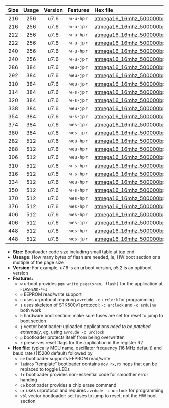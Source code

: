 |Size|Usage|Version|Features|Hex file|
|:-:|:-:|:-:|:-:|:--|
|216|256|u7.6|`w-u-hpr`|[atmega16_16mhz_500000bps_ur.hex](https://raw.githubusercontent.com/stefanrueger/urboot/main//atmega16_16mhz_500000bps_ur.hex)|
|216|256|u7.6|`w-u-jpr`|[atmega16_16mhz_500000bps_ur_vbl.hex](https://raw.githubusercontent.com/stefanrueger/urboot/main//atmega16_16mhz_500000bps_ur_vbl.hex)|
|222|256|u7.6|`w-u-hpr`|[atmega16_16mhz_500000bps_lednop_ur.hex](https://raw.githubusercontent.com/stefanrueger/urboot/main//atmega16_16mhz_500000bps_lednop_ur.hex)|
|222|256|u7.6|`w-u-jpr`|[atmega16_16mhz_500000bps_lednop_ur_vbl.hex](https://raw.githubusercontent.com/stefanrueger/urboot/main//atmega16_16mhz_500000bps_lednop_ur_vbl.hex)|
|240|256|u7.6|`w-u-hpr`|[atmega16_16mhz_500000bps_lednop_fr_ur.hex](https://raw.githubusercontent.com/stefanrueger/urboot/main//atmega16_16mhz_500000bps_lednop_fr_ur.hex)|
|240|256|u7.6|`w-u-jpr`|[atmega16_16mhz_500000bps_lednop_fr_ur_vbl.hex](https://raw.githubusercontent.com/stefanrueger/urboot/main//atmega16_16mhz_500000bps_lednop_fr_ur_vbl.hex)|
|286|384|u7.6|`weu-jpr`|[atmega16_16mhz_500000bps_ee_ur_vbl.hex](https://raw.githubusercontent.com/stefanrueger/urboot/main//atmega16_16mhz_500000bps_ee_ur_vbl.hex)|
|292|384|u7.6|`weu-jpr`|[atmega16_16mhz_500000bps_ee_lednop_ur_vbl.hex](https://raw.githubusercontent.com/stefanrueger/urboot/main//atmega16_16mhz_500000bps_ee_lednop_ur_vbl.hex)|
|310|384|u7.6|`weu-jpr`|[atmega16_16mhz_500000bps_ee_lednop_fr_ur_vbl.hex](https://raw.githubusercontent.com/stefanrueger/urboot/main//atmega16_16mhz_500000bps_ee_lednop_fr_ur_vbl.hex)|
|314|384|u7.6|`w-s-jpr`|[atmega16_16mhz_500000bps_vbl.hex](https://raw.githubusercontent.com/stefanrueger/urboot/main//atmega16_16mhz_500000bps_vbl.hex)|
|320|384|u7.6|`w-s-jpr`|[atmega16_16mhz_500000bps_lednop_vbl.hex](https://raw.githubusercontent.com/stefanrueger/urboot/main//atmega16_16mhz_500000bps_lednop_vbl.hex)|
|338|384|u7.6|`weu-jpr`|[atmega16_16mhz_500000bps_ee_lednop_fr_ce_ur_vbl.hex](https://raw.githubusercontent.com/stefanrueger/urboot/main//atmega16_16mhz_500000bps_ee_lednop_fr_ce_ur_vbl.hex)|
|354|384|u7.6|`w-s-jpr`|[atmega16_16mhz_500000bps_lednop_fr_vbl.hex](https://raw.githubusercontent.com/stefanrueger/urboot/main//atmega16_16mhz_500000bps_lednop_fr_vbl.hex)|
|374|384|u7.6|`wes-jpr`|[atmega16_16mhz_500000bps_ee_vbl.hex](https://raw.githubusercontent.com/stefanrueger/urboot/main//atmega16_16mhz_500000bps_ee_vbl.hex)|
|380|384|u7.6|`wes-jpr`|[atmega16_16mhz_500000bps_ee_lednop_vbl.hex](https://raw.githubusercontent.com/stefanrueger/urboot/main//atmega16_16mhz_500000bps_ee_lednop_vbl.hex)|
|282|512|u7.6|`weu-hpr`|[atmega16_16mhz_500000bps_ee_ur.hex](https://raw.githubusercontent.com/stefanrueger/urboot/main//atmega16_16mhz_500000bps_ee_ur.hex)|
|288|512|u7.6|`weu-hpr`|[atmega16_16mhz_500000bps_ee_lednop_ur.hex](https://raw.githubusercontent.com/stefanrueger/urboot/main//atmega16_16mhz_500000bps_ee_lednop_ur.hex)|
|306|512|u7.6|`weu-hpr`|[atmega16_16mhz_500000bps_ee_lednop_fr_ur.hex](https://raw.githubusercontent.com/stefanrueger/urboot/main//atmega16_16mhz_500000bps_ee_lednop_fr_ur.hex)|
|310|512|u7.6|`w-s-hpr`|[atmega16_16mhz_500000bps.hex](https://raw.githubusercontent.com/stefanrueger/urboot/main//atmega16_16mhz_500000bps.hex)|
|316|512|u7.6|`w-s-hpr`|[atmega16_16mhz_500000bps_lednop.hex](https://raw.githubusercontent.com/stefanrueger/urboot/main//atmega16_16mhz_500000bps_lednop.hex)|
|334|512|u7.6|`weu-hpr`|[atmega16_16mhz_500000bps_ee_lednop_fr_ce_ur.hex](https://raw.githubusercontent.com/stefanrueger/urboot/main//atmega16_16mhz_500000bps_ee_lednop_fr_ce_ur.hex)|
|350|512|u7.6|`w-s-hpr`|[atmega16_16mhz_500000bps_lednop_fr.hex](https://raw.githubusercontent.com/stefanrueger/urboot/main//atmega16_16mhz_500000bps_lednop_fr.hex)|
|370|512|u7.6|`wes-hpr`|[atmega16_16mhz_500000bps_ee.hex](https://raw.githubusercontent.com/stefanrueger/urboot/main//atmega16_16mhz_500000bps_ee.hex)|
|376|512|u7.6|`wes-hpr`|[atmega16_16mhz_500000bps_ee_lednop.hex](https://raw.githubusercontent.com/stefanrueger/urboot/main//atmega16_16mhz_500000bps_ee_lednop.hex)|
|406|512|u7.6|`wes-hpr`|[atmega16_16mhz_500000bps_ee_lednop_fr.hex](https://raw.githubusercontent.com/stefanrueger/urboot/main//atmega16_16mhz_500000bps_ee_lednop_fr.hex)|
|406|512|u7.6|`wes-jpr`|[atmega16_16mhz_500000bps_ee_lednop_fr_vbl.hex](https://raw.githubusercontent.com/stefanrueger/urboot/main//atmega16_16mhz_500000bps_ee_lednop_fr_vbl.hex)|
|448|512|u7.6|`wes-hpr`|[atmega16_16mhz_500000bps_ee_lednop_fr_ce.hex](https://raw.githubusercontent.com/stefanrueger/urboot/main//atmega16_16mhz_500000bps_ee_lednop_fr_ce.hex)|
|448|512|u7.6|`wes-jpr`|[atmega16_16mhz_500000bps_ee_lednop_fr_ce_vbl.hex](https://raw.githubusercontent.com/stefanrueger/urboot/main//atmega16_16mhz_500000bps_ee_lednop_fr_ce_vbl.hex)|

- **Size:** Bootloader code size including small table at top end
- **Useage:** How many bytes of flash are needed, ie, HW boot section or a multiple of the page size
- **Version:** For example, u7.6 is an urboot version, o5.2 is an optiboot version
- **Features:**
  + `w` urboot provides `pgm_write_page(sram, flash)` for the application at `FLASHEND-4+1`
  + `e` EEPROM read/write support
  + `u` uses urprotocol requiring `avrdude -c urclock` for programming
  + `s` uses skeleton of STK500v1 protocol; `-c urclock` and `-c arduino` both work
  + `h` hardware boot section: make sure fuses are set for reset to jump to boot section
  + `j` vector bootloader: uploaded applications *need to be patched externally*, eg, using `avrdude -c urclock`
  + `p` bootloader protects itself from being overwritten
  + `r` preserves reset flags for the application in the register R2
- **Hex file:** typically MCU name, oscillator frequency (16 MHz default) and baud rate (115200 default) followed by
  + `ee` bootloader supports EEPROM read/write
  + `lednop` "template" bootloader contains `mov rx,rx` nops that can be replaced to toggle LEDs
  + `fr` bootloader provides non-essential code for smoother error handing
  + `ce` bootloader provides a chip erase command
  + `ur` uses urprotocol and requires `avrdude -c urclock` for programming
  + `vbl` vector bootloader: set fuses to jump to reset, not the HW boot section
